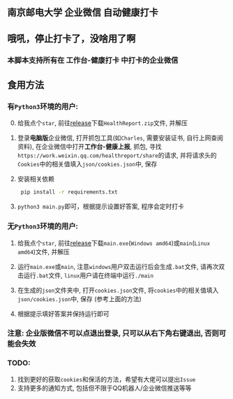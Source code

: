 ## 南京邮电大学 企业微信 自动健康打卡

## 哦吼，停止打卡了，没啥用了啊

### 本脚本支持所有在 工作台-健康打卡 中打卡的企业微信

## 食用方法

### 有`Python3`环境的用户:

0. 给我点个`star`, 前往[release](https://github.com/FishZe/WXWork-HealthReport/releases)下载`HealthReport.zip`文件, 并解压
   
1. 登录**电脑版**企业微信, 打开抓包工具(如`Charles`, 需要安装证书, 自行上网查阅资料), 在企业微信中打开**工作台-健康上报**, 抓包, 寻找`https://work.weixin.qq.com/healthreport/share`的请求, 并将请求头的`Cookies`中的相关值填入`json/cookies.json`中, 保存
   
2. 安装相关依赖
   ```bash
    pip install -r requirements.txt
    ```
   
3. `python3 main.py`即可，根据提示设置好答案, 程序会定时打卡
   
### 无`Python3`环境的用户:

1. 给我点个`star`, 前往[release](https://github.com/FishZe/WXWork-HealthReport/releases)下载`main.exe`(`Windows amd64`)或`main`(`Linux amd64`)文件, 并解压

2. 运行`main.exe`或`main`, 注意`windows`用户双击运行后会生成`.bat`文件, 请再次双击运行`.bat`文件, `linux`用户请在终端中运行`./main`

3. 在生成的`json`文件夹中, 打开`cookies.json`文件, 将`cookies`中的相关值填入`json/cookies.json`中, 保存 (参考上面的方法)

4. 根据提示填好答案并保持运行即可 

### **注意: 企业版微信不可以点退出登录, 只可以从右下角右键退出, 否则可能会失效**

### TODO:
1. 找到更好的获取`cookies`和保活的方法，希望有大佬可以提出`Issue`
2. 支持更多的通知方式, 包括但不限于QQ机器人/企业微信推送等等
   
